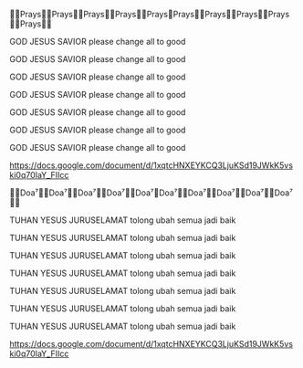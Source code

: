 🙏🏿Prays🙏🏾Prays🙏🏽Prays🙏🏼Prays🙏🏻Prays🙏Prays🙏🏻Prays🙏🏼Prays🙏🏽Prays🙏🏾Prays🙏🏿

GOD JESUS SAVIOR please change all to good

GOD JESUS SAVIOR please change all to good

GOD JESUS SAVIOR please change all to good

GOD JESUS SAVIOR please change all to good

GOD JESUS SAVIOR please change all to good

GOD JESUS SAVIOR please change all to good

GOD JESUS SAVIOR please change all to good

https://docs.google.com/document/d/1xqtcHNXEYKCQ3LjuKSd19JWkK5vski0q70IaY_FIIcc

🙏🏿Doa⁷🙏🏾Doa⁷🙏🏽Doa⁷🙏🏼Doa⁷🙏🏻Doa⁷🙏Doa⁷🙏🏻Doa⁷🙏🏼Doa⁷🙏🏽Doa⁷🙏🏾Doa⁷🙏🏿

TUHAN YESUS JURUSELAMAT tolong ubah semua jadi baik

TUHAN YESUS JURUSELAMAT tolong ubah semua jadi baik

TUHAN YESUS JURUSELAMAT tolong ubah semua jadi baik

TUHAN YESUS JURUSELAMAT tolong ubah semua jadi baik

TUHAN YESUS JURUSELAMAT tolong ubah semua jadi baik

TUHAN YESUS JURUSELAMAT tolong ubah semua jadi baik

TUHAN YESUS JURUSELAMAT tolong ubah semua jadi baik

https://docs.google.com/document/d/1xqtcHNXEYKCQ3LjuKSd19JWkK5vski0q70IaY_FIIcc
